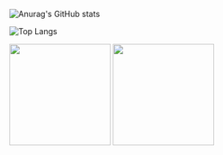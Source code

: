 ![Anurag's GitHub stats](https://github-readme-stats.vercel.app/api?username=LeeYongSung&theme=gradient)


![Top Langs](https://github-readme-stats.vercel.app/api/top-langs/?username=LeeYongSung&layout=compact)


<p>
  <img height="180em" src="https://github-readme-stats.vercel.app/api?username=LeeYongSung&show_icons=true&include_all_commits=true&bg_color=30,e96443,904e95&title_color=fff&text_color=fff">
  <img height="180em" src="https://github-readme-stats.vercel.app/api/top-langs/?username=LeeYongSung&layout=compact&bg_color=30,e96443,904e95&title_color=fff&text_color=fff">
</p>
